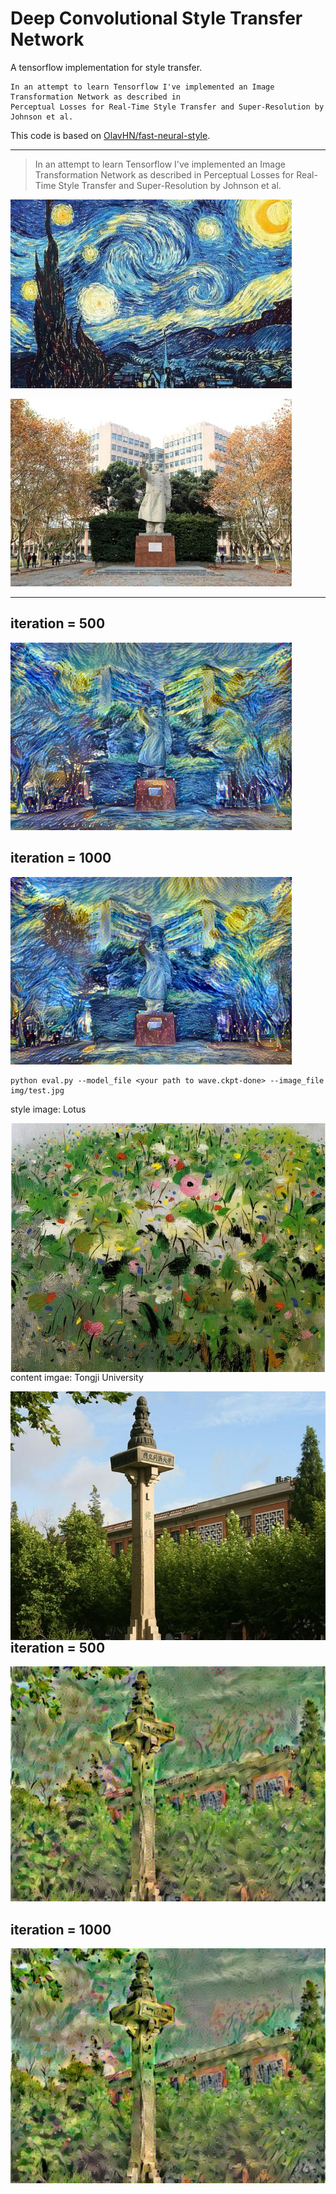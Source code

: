 # Deep Convolutional Style Transfer Network
A tensorflow implementation for style transfer.

    In an attempt to learn Tensorflow I've implemented an Image Transformation Network as described in 
    Perceptual Losses for Real-Time Style Transfer and Super-Resolution by Johnson et al.

This code is based on [OlavHN/fast-neural-style](https://github.com/OlavHN/fast-neural-style).

*****


>   In an attempt to learn Tensorflow I've implemented an Image Transformation Network as described in Perceptual Losses for Real-Time Style Transfer and Super-Resolution by Johnson et al.

![](examples/2-style2.jpg) 

![](examples/012-content.jpg)

---
iteration = 500
---
![](examples/tongji20_iter_500.jpg)

iteration = 1000
---
![](examples/tongji20.jpg)

    python eval.py --model_file <your path to wave.ckpt-done> --image_file img/test.jpg


style image: Lotus

<img src="examples/5-style.jpg" width = "533" height = "398" alt="5-style" align=left />


content imgae: Tongji University

<img src="examples/6-content.jpg" width = "530" height = "398" alt="6-content" align=left />


iteration = 500
---
![](examples/tongji07_iter_500.jpg)

iteration = 1000
---
![](examples/tongji07.jpg)
